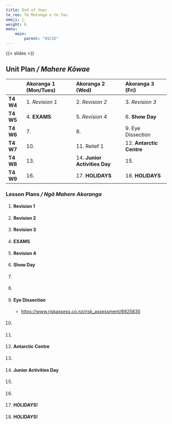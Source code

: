 ```yaml
---
title: End of Year
te_reo: Te Mutunga o te Tau
emoji: 🙌
weight: 6
menu:
    main:
        parent: "9SCIE"
---
```


{{< slides >}}

## Unit Plan _/ Mahere Kōwae_ 

|           | Akoranga 1 (Mon/Tues) | Akoranga 2 (Wed)              | Akoranga 3 (Fri)         |
|:----------|:----------------------|:------------------------------|:-------------------------|
| __T4 W4__ | 1. _Revision 1_       | 2. _Revision 2_               | 3. _Revision 3_          |
| __T4 W5__ | 4. __EXAMS__          | 5. _Revision 4_               | 6. __Show Day__          |
| __T4 W6__ | 7.                    | 8.                            | 9. Eye Dissection        |
| __T4 W7__ | 10.                   | 11. Relief 1                  | 12. __Antarctic Centre__ |
| __T4 W8__ | 13.                   | 14. __Junior Activities Day__ | 15.                      |
| __T4 W9__ | 16.                   | 17. __HOLIDAYS__              | 18. __HOLIDAYS__         |

### Lesson Plans _/ Ngā Mahere Akoranga_ 

1. #### Revision 1
2. #### Revision 2
3. #### Revision 3
4. #### EXAMS
5. #### Revision 4
6. #### Show Day
7. #### 
8. #### 
9. #### Eye Dissection
    - https://www.riskassess.co.nz/risk_assessment/8925835
10. #### 
11. #### 
12. #### __Antarctic Centre__
13. #### 
14. #### __Junior Activities Day__
15. #### 
16. #### 
17. #### __HOLIDAYS!__
18. #### __HOLIDAYS!__